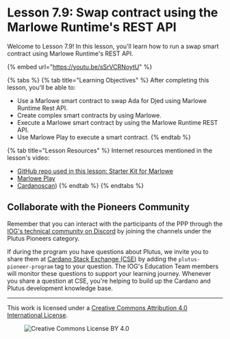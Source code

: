 # Lesson 7.9: Swap contract using the Marlowe Runtime's REST API

Welcome to Lesson 7.9! In this lesson, you'll learn how to run a swap smart contract using Marlowe Runtime's REST API.

{% embed url="https://youtu.be/sSrVCRNoytU" %}

{% tabs %}
{% tab title="Learning Objectives" %}
After completing this lesson, you'll be able to:

* Use a Marlowe smart contract to swap Ada for Djed using Marlowe Runtime Rest API.
* Create complex smart contracts by using Marlowe.
* Execute a Marlowe smart contract by using the Marlowe Runtime REST API.
* Use Marlowe Play to execute a smart contract.
{% endtab %}

{% tab title="Lesson Resources" %}
Internet resources mentioned in the lesson's video:

* [GitHub repo used in this lesson: Starter Kit for Marlowe](https://github.com/input-output-hk/marlowe-starter-kit/tree/PLT-3026)
* [Marlowe Play](https://play.marlowe.iohk.io/)
* [Cardanoscan](https://preprod.cardanoscan.io/))
{% endtab %}
{% endtabs %}

## Collaborate with the Pioneers Community

Remember that you can interact with the participants of the PPP through the [IOG's technical community on Discord](https://discord.gg/inputoutput) by joining the channels under the Plutus Pioneers category.

If during the program you have questions about Plutus, we invite you to share them at [Cardano Stack Exchange (CSE)](https://cardano.stackexchange.com/) by adding the `plutus-pioneer-program` tag to your question. The IOG's Education Team members will monitor these questions to support your learning journey. Whenever you share a question at CSE, you're helping to build up the Cardano and Plutus development knowledge base.

---

This work is licensed under a [Creative Commons Attribution 4.0 International License](http://creativecommons.org/licenses/by/4.0/).

<figure><img src="https://i.creativecommons.org/l/by/4.0/88x31.png" alt="Creative Commons License BY 4.0"></figure>